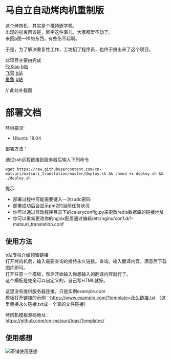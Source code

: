 # 马自立自动烤肉机重制版

这个烤肉机，其实是个推特嵌字机。  
出现的初衷因该是，嵌字这件事儿，大家都爱不动了。  
来回p图一样的东西，有些伤不起啊。  

于是，为了解决重复性工作，工坊招了程序员，也终于搞出来了这个项目。  

此项目主要由完成  
[FzXiao]() [b站]()  
[飞雪]() [b站]()  
[鱼鱼]() [b站]()  

// 此处补截图

# 部署文档

环境要求:

- Ubuntu 18.04

部署方法：

通过ssh远程链接到服务器后输入下列命令

    wget https://raw.githubusercontent.com/cn-matsuri/matsuri_translation/master/deploy.sh && chmod +x deploy.sh && ./deploy.sh
    
提示:

- 部署过程中可能需要键入一次sudo密码
- 部署成功后会显示pm2的当前任务状况
- 你可以通过修改程序目录下的celeryconfig.py来更改redis数据库的链接地址
- 你可以重新更改你的nginx配置通过编辑/etc/nginx/conf.d/1-matsuri_translation.conf

## 使用方法

[b站专栏介绍预留链接]()  
打开烤肉机后，输入需要查询的推特永久链接。查询。输入翻译内容，满意后下载图片即可。  
打开任意一个模板，然后开始输入你想输入的翻译内容就行了。  
这个模板是完全可以自定义的，自己写HTML就好。  

这里没有提供服务器连接，只是实例example.com  
模板打开链接的示例：https://www.example.com/?template=永久链接.txt  （这里替换永久链接.txt成一个真的文件链接）


烤肉机模板源码地址：  
https://github.com/cn-matsuri/toastTemplates/

## 使用感想

![茶铺使用感想](https://raw.githubusercontent.com/cn-matsuri/matsuri_translation/master/testimonial.png "茶铺使用感想")


